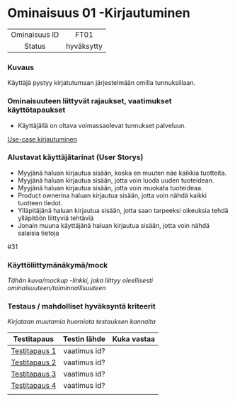 # Ominaisuus 01 -Kirjautuminen

| | |
|:-:|:-:|
| Ominaisuus ID | FT01 |
| Status | hyväksytty |

### Kuvaus

Käyttäjä pystyy kirjatutumaan järjestelmään omilla tunnuksillaan.


### Ominaisuuteen liittyvät rajaukset, vaatimukset käyttötapaukset

* Käyttäjällä on oltava voimassaolevat tunnukset palveluun.

[Use-case kirjautuminen](FT1-kayttotapaus.md) 

### Alustavat käyttäjätarinat (User Storys)

* Myyjänä haluan kirjautua sisään, koska en muuten näe kaikkia tuotteita.
* Myyjänä haluan kirjautua sisään, jotta voin luoda uuden tuoteidean.
* Myyjänä haluan kirjautua sisään, jotta voin muokata tuoteideaa.
* Product ownerina haluan kirjautua sisään, jotta voin nähdä kaikki tuotteen tiedot.
* Ylläpitäjänä haluan kirjautua sisään, jotta saan tarpeeksi oikeuksia tehdä ylläpitöön liittyviä tehtäviä
* Jonain muuna käyttäjänä haluan kirjautua sisään, jotta voin nähdä salaisia tietoja

#31


### Käyttöliittymänäkymä/mock 

*Tähän kuva/mockup -linkki, joka liittyy oleellisesti ominaisuuteen/toiminnallisuuteen*


### Testaus / mahdolliset hyväksyntä kriteerit 

*Kirjataan muutamia huomiota testauksen kannalta*

| Testitapaus  | Testin lähde  | Kuka vastaa  |
|:-: | :-:|:-:|
| [Testitapaus 1]()  | vaatimus id?   |   |
| [Testitapaus 2]()  | vaatimus id?   |   |
| [Testitapaus 3]()  | vaatimus id?   |   |
| [Testitapaus 4]()  | vaatimus id?   |   |
| | |
